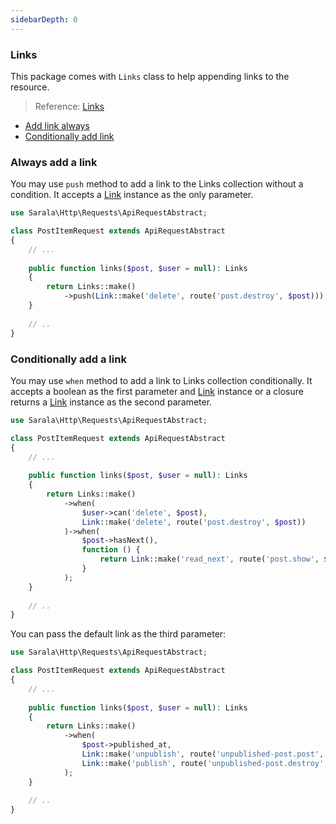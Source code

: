 ```yaml
---
sidebarDepth: 0
---
```


### Links

This package comes with `Links` class to help appending links to the resource.

> Reference: [Links](https://jsonapi.org/format/#document-links)

- [Add link always](#add-link-always)
- [Conditionally add link](#conditionally-add-link)

### Always add a link

You may use `push` method to add a link to the Links collection without a condition. It accepts a [Link](/guide/link.md) instance as the only parameter.

```php
use Sarala\Http\Requests\ApiRequestAbstract;

class PostItemRequest extends ApiRequestAbstract
{
    // ...
    
    public function links($post, $user = null): Links
    {
        return Links::make()
            ->push(Link::make('delete', route('post.destroy', $post)));
    }
    
    // ..
}
```

### Conditionally add a link

You may use `when` method to add a link to Links collection conditionally. It accepts a boolean as the first parameter and [Link](/guide/link.md) instance or a closure returns a [Link](/guide/link.md) instance as the second parameter.

```php
use Sarala\Http\Requests\ApiRequestAbstract;

class PostItemRequest extends ApiRequestAbstract
{
    // ...
    
    public function links($post, $user = null): Links
    {
        return Links::make()
            ->when(
                $user->can('delete', $post),
                Link::make('delete', route('post.destroy', $post))
            )->when(
                $post->hasNext(),
                function () {
                    return Link::make('read_next', route('post.show', $post->next));
                }
            );
    }
    
    // ..
}
```

You can pass the default link as the third parameter:

```php
use Sarala\Http\Requests\ApiRequestAbstract;

class PostItemRequest extends ApiRequestAbstract
{
    // ...
    
    public function links($post, $user = null): Links
    {
        return Links::make()
            ->when(
                $post->published_at,
                Link::make('unpublish', route('unpublished-post.post', $post)),
                Link::make('publish', route('unpublished-post.destroy', $post))
            );
    }
    
    // ..
}
```
